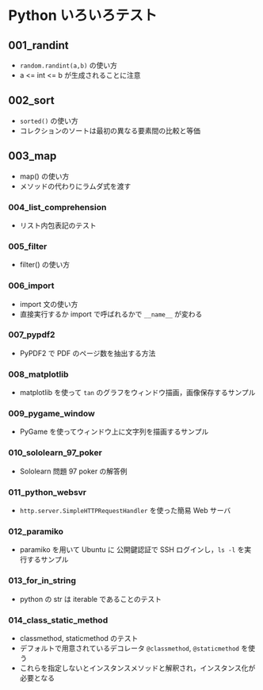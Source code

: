 # Python いろいろテスト

## 001_randint

- `random.randint(a,b)` の使い方
- a <= int <= b が生成されることに注意

## 002_sort

- `sorted()` の使い方
- コレクションのソートは最初の異なる要素間の比較と等価

## 003_map

- map() の使い方
- メソッドの代わりにラムダ式を渡す

### 004_list_comprehension

- リスト内包表記のテスト

### 005_filter

- filter() の使い方

### 006_import

- import 文の使い方
- 直接実行するか import で呼ばれるかで `__name__` が変わる

### 007_pypdf2

- PyPDF2 で PDF のページ数を抽出する方法

### 008_matplotlib

- matplotlib を使って `tan` のグラフをウィンドウ描画，画像保存するサンプル

### 009_pygame_window

- PyGame を使ってウィンドウ上に文字列を描画するサンプル

### 010_sololearn_97_poker

- Sololearn 問題 97 poker の解答例

### 011_python_websvr

- `http.server.SimpleHTTPRequestHandler` を使った簡易 Web サーバ

### 012_paramiko

- paramiko を用いて Ubuntu に 公開鍵認証で SSH ログインし，`ls -l` を実行するサンプル

### 013_for_in_string

- python の str は iterable であることのテスト

### 014_class_static_method

- classmethod, staticmethod のテスト
- デフォルトで用意されているデコレータ `@classmethod`, `@staticmethod` を使う
- これらを指定しないとインスタンスメソッドと解釈され，インスタンス化が必要となる
